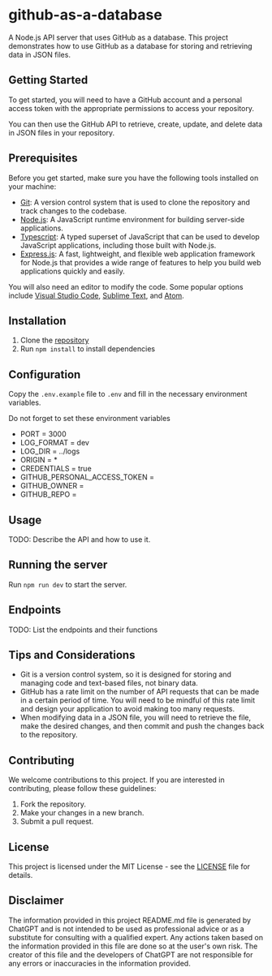 # github-as-a-database

A Node.js API server that uses GitHub as a database. This project demonstrates how to use GitHub as a database for storing and retrieving data in JSON files.

## Getting Started

To get started, you will need to have a GitHub account and a personal access token with the appropriate permissions to access your repository.

You can then use the GitHub API to retrieve, create, update, and delete data in JSON files in your repository.

## Prerequisites

Before you get started, make sure you have the following tools installed on your machine:

- [Git](https://git-scm.com/): A version control system that is used to clone the repository and track changes to the codebase.
- [Node.js](https://nodejs.org/en/): A JavaScript runtime environment for building server-side applications.
- [Typescript](https://www.typescriptlang.org/): A typed superset of JavaScript that can be used to develop JavaScript applications, including those built with Node.js.
- [Express.js](https://expressjs.com/): A fast, lightweight, and flexible web application framework for Node.js that provides a wide range of features to help you build web applications quickly and easily.

You will also need an editor to modify the code. Some popular options include [Visual Studio Code](https://code.visualstudio.com/), [Sublime Text](https://www.sublimetext.com/), and [Atom](https://atom.io/).

## Installation

1. Clone the [repository](https://github.com/beratiyilik/github-as-a-database)
2. Run `npm install` to install dependencies

## Configuration

Copy the `.env.example` file to `.env` and fill in the necessary environment variables.

Do not forget to set these environment variables

- PORT = 3000
- LOG_FORMAT = dev
- LOG_DIR = ../logs
- ORIGIN = *
- CREDENTIALS = true
- GITHUB_PERSONAL_ACCESS_TOKEN = 
- GITHUB_OWNER =
- GITHUB_REPO =

## Usage

TODO: Describe the API and how to use it.

## Running the server

Run `npm run dev` to start the server.

## Endpoints

TODO: List the endpoints and their functions

## Tips and Considerations

- Git is a version control system, so it is designed for storing and managing code and text-based files, not binary data.
- GitHub has a rate limit on the number of API requests that can be made in a certain period of time. You will need to be mindful of this rate limit and design your application to avoid making too many requests.
- When modifying data in a JSON file, you will need to retrieve the file, make the desired changes, and then commit and push the changes back to the repository.

## Contributing

We welcome contributions to this project. If you are interested in contributing, please follow these guidelines:

1. Fork the repository.
2. Make your changes in a new branch.
3. Submit a pull request.

## License

This project is licensed under the MIT License - see the [LICENSE](LICENSE) file for details.


## Disclaimer

The information provided in this project README.md file is generated by ChatGPT and is not intended to be used as professional advice or as a substitute for consulting with a qualified expert. Any actions taken based on the information provided in this file are done so at the user's own risk. The creator of this file and the developers of ChatGPT are not responsible for any errors or inaccuracies in the information provided.